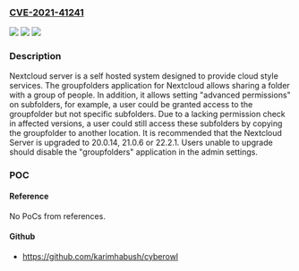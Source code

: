 ### [CVE-2021-41241](https://cve.mitre.org/cgi-bin/cvename.cgi?name=CVE-2021-41241)
![](https://img.shields.io/static/v1?label=Product&message=security-advisories&color=blue)
![](https://img.shields.io/static/v1?label=Version&message=n%2Fa&color=blue)
![](https://img.shields.io/static/v1?label=Vulnerability&message=CWE-863%3A%20Incorrect%20Authorization&color=brighgreen)

### Description

Nextcloud server is a self hosted system designed to provide cloud style services. The groupfolders application for Nextcloud allows sharing a folder with a group of people. In addition, it allows setting "advanced permissions" on subfolders, for example, a user could be granted access to the groupfolder but not specific subfolders. Due to a lacking permission check in affected versions, a user could still access these subfolders by copying the groupfolder to another location. It is recommended that the Nextcloud Server is upgraded to 20.0.14, 21.0.6 or 22.2.1. Users unable to upgrade should disable the "groupfolders" application in the admin settings.

### POC

#### Reference
No PoCs from references.

#### Github
- https://github.com/karimhabush/cyberowl

